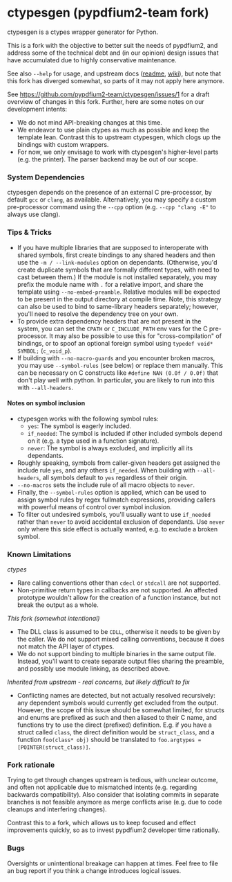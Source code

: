 # ctypesgen (pypdfium2-team fork)

ctypesgen is a ctypes wrapper generator for Python.

This is a fork with the objective to better suit the needs of pypdfium2, and address some of the technical debt and (in our opinion) design issues that have accumulated due to highly conservative maintenance.

See also `--help` for usage, and upstream docs ([readme](https://github.com/ctypesgen/ctypesgen#readme), [wiki](https://github.com/ctypesgen/ctypesgen/wiki)), but note that this fork has diverged somewhat, so parts of it may not apply here anymore.

See https://github.com/pypdfium2-team/ctypesgen/issues/1 for a draft overview of changes in this fork. Further, here are some notes on our development intents:
* We do not mind API-breaking changes at this time.
* We endeavor to use plain ctypes as much as possible and keep the template lean. Contrast this to upstream ctypesgen, which clogs up the bindings with custom wrappers.
* For now, we only envisage to work with ctypesgen's higher-level parts (e.g. the printer). The parser backend may be out of our scope.

### System Dependencies

ctypesgen depends on the presence of an external C pre-processor, by default `gcc` or `clang`, as available.
Alternatively, you may specify a custom pre-processor command using the `--cpp` option (e.g. `--cpp "clang -E"` to always use clang).

### Tips & Tricks

* If you have multiple libraries that are supposed to interoperate with shared symbols, first create bindings to any shared headers and then use the `-m / --link-modules` option on dependants. (Otherwise, you'd create duplicate symbols that are formally different types, with need to cast between them.)
  If the module is not installed separately, you may prefix the module name with `.` for a relative import, and share the template using `--no-embed-preamble`. Relative modules will be expected to be present in the output directory at compile time.
  Note, this strategy can also be used to bind to same-library headers separately; however, you'll need to resolve the dependency tree on your own.
* To provide extra dependency headers that are not present in the system, you can set the `CPATH` or `C_INCLUDE_PATH` env vars for the C pre-processor. It may also be possible to use this for "cross-compilation" of bindings, or to spoof an optional foreign symbol using `typedef void* SYMBOL;` (`c_void_p`).
* If building with `--no-macro-guards` and you encounter broken macros, you may use `--symbol-rules` (see below) or replace them manually. This can be necessary on C constructs like `#define NAN (0.0f / 0.0f)` that don't play well with python. In particular, you are likely to run into this with `--all-headers`.

#### Notes on symbol inclusion

* ctypesgen works with the following symbol rules:
  - `yes`: The symbol is eagerly included.
  - `if_needed`: The symbol is included if other included symbols depend on it (e.g. a type used in a function signature).
  - `never`: The symbol is always excluded, and implicitly all its dependants.
* Roughly speaking, symbols from caller-given headers get assigned the include rule `yes`, and any others `if_needed`. When building with `--all-headers`, all symbols default to `yes` regardless of their origin.
* `--no-macros` sets the include rule of all macro objects to `never`.
* Finally, the `--symbol-rules` option is applied, which can be used to assign symbol rules by regex fullmatch expressions, providing callers with powerful means of control over symbol inclusion.
* To filter out undesired symbols, you'll usually want to use `if_needed` rather than `never` to avoid accidental exclusion of dependants. Use `never` only where this side effect is actually wanted, e.g. to exclude a broken symbol.

### Known Limitations

*ctypes*
* Rare calling conventions other than `cdecl` or `stdcall` are not supported.
* Non-primitive return types in callbacks are not supported. An affected prototype wouldn't allow for the creation of a function instance, but not break the output as a whole.

*This fork (somewhat intentional)*
* The DLL class is assumed to be `CDLL`, otherwise it needs to be given by the caller. We do not support mixed calling conventions, because it does not match the API layer of ctypes.
* We do not support binding to multiple binaries in the same output file. Instead, you'll want to create separate output files sharing the preamble, and possibly use module linking, as described above.

*Inherited from upstream - real concerns, but likely difficult to fix*
* Conflicting names are detected, but not actually resolved recursively: any dependent symbols would currently get excluded from the output.
  However, the scope of this issue should be somewhat limited, for structs and enums are prefixed as such and then aliased to their C name, and functions try to use the direct (prefixed) definition.
  E.g. if you have a struct called `class`, the direct definition would be `struct_class`, and a function `foo(class* obj)` should be translated to `foo.argtypes = [POINTER(struct_class)]`.

### Fork rationale

Trying to get through changes upstream is tedious, with unclear outcome, and often not applicable due to mismatched intents (e.g. regarding backwards compatibility). Also consider that isolating commits in separate branches is not feasible anymore as merge conflicts arise (e.g. due to code cleanups and interfering changes).

Contrast this to a fork, which allows us to keep focused and effect improvements quickly, so as to invest pypdfium2 developer time rationally.

### Bugs

Oversights or unintentional breakage can happen at times. Feel free to file an bug report if you think a change introduces logical issues.

